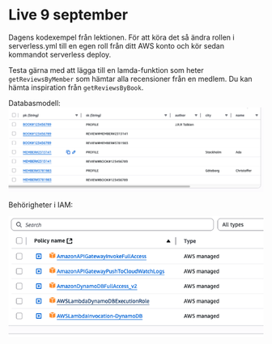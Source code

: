 # Live 9 september

Dagens kodexempel från lektionen. För att köra det så ändra rollen i serverless.yml till en egen roll från ditt AWS konto och kör sedan kommandot serverless deploy.

Testa gärna med att lägga till en lamda-funktion som heter `getReviewsByMember` som hämtar alla recensioner från en medlem. Du kan hämta inspiration från `getReviewsByBook`.

Databasmodell:
![alt!](./datamodel.png)

Behörigheter i IAM:

![alt!](./iam.png)
